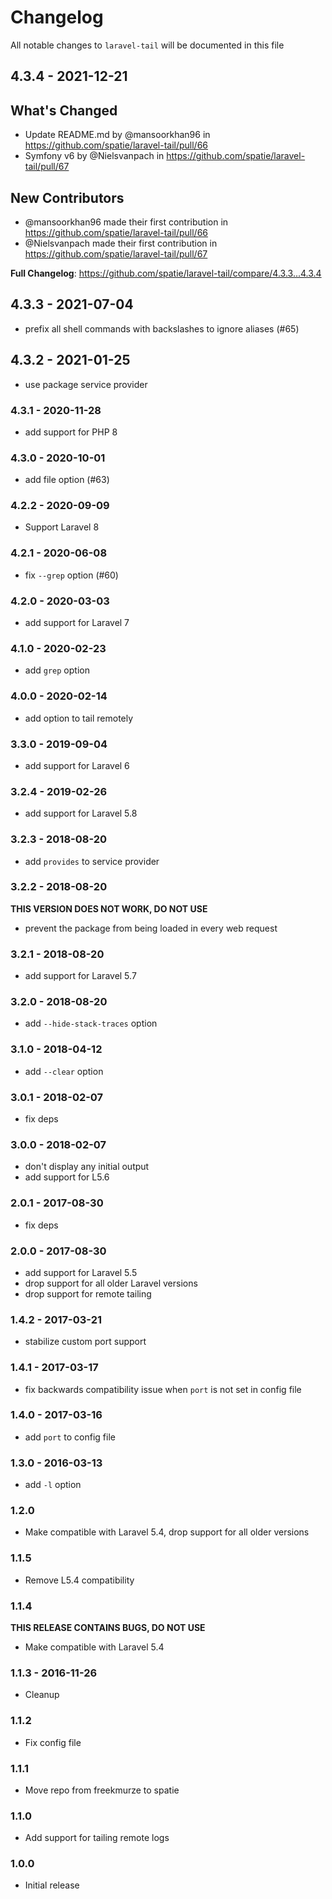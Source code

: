 # Changelog

All notable changes to `laravel-tail` will be documented in this file

## 4.3.4 - 2021-12-21

## What's Changed

- Update README.md by @mansoorkhan96 in https://github.com/spatie/laravel-tail/pull/66
- Symfony v6 by @Nielsvanpach in https://github.com/spatie/laravel-tail/pull/67

## New Contributors

- @mansoorkhan96 made their first contribution in https://github.com/spatie/laravel-tail/pull/66
- @Nielsvanpach made their first contribution in https://github.com/spatie/laravel-tail/pull/67

**Full Changelog**: https://github.com/spatie/laravel-tail/compare/4.3.3...4.3.4

## 4.3.3 - 2021-07-04

- prefix all shell commands with backslashes to ignore aliases (#65)

## 4.3.2 - 2021-01-25

- use package service provider

### 4.3.1 - 2020-11-28

- add support for PHP 8

### 4.3.0 - 2020-10-01

- add file option (#63)

### 4.2.2 - 2020-09-09

- Support Laravel 8

### 4.2.1 - 2020-06-08

- fix `--grep` option (#60)

### 4.2.0 - 2020-03-03

- add support for Laravel 7

### 4.1.0 - 2020-02-23

- add `grep` option

### 4.0.0 - 2020-02-14

- add option to tail remotely

### 3.3.0 - 2019-09-04

- add support for Laravel 6

### 3.2.4 - 2019-02-26

- add support for Laravel 5.8

### 3.2.3 - 2018-08-20

- add `provides` to service provider

### 3.2.2 - 2018-08-20

**THIS VERSION DOES NOT WORK, DO NOT USE**

- prevent the package from being loaded in every web request

### 3.2.1 - 2018-08-20

- add support for Laravel 5.7

### 3.2.0 - 2018-08-20

- add `--hide-stack-traces` option

### 3.1.0 - 2018-04-12

- add `--clear` option

### 3.0.1 - 2018-02-07

- fix deps

### 3.0.0 - 2018-02-07

- don't display any initial output
- add support for L5.6

### 2.0.1 - 2017-08-30

- fix deps

### 2.0.0 - 2017-08-30

- add support for Laravel 5.5
- drop support for all older Laravel versions
- drop support for remote tailing

### 1.4.2 - 2017-03-21

- stabilize custom port support

### 1.4.1 - 2017-03-17

- fix backwards compatibility issue when `port` is not set in config file

### 1.4.0 - 2017-03-16

- add `port` to config file

### 1.3.0 - 2016-03-13

- add `-l` option

### 1.2.0

- Make compatible with Laravel 5.4, drop support for all older versions

### 1.1.5

- Remove L5.4 compatibility

### 1.1.4

**THIS RELEASE CONTAINS BUGS, DO NOT USE**

- Make compatible with Laravel 5.4

### 1.1.3 - 2016-11-26

- Cleanup

### 1.1.2

- Fix config file

### 1.1.1

- Move repo from freekmurze to spatie

### 1.1.0

- Add support for tailing remote logs

### 1.0.0

- Initial release
